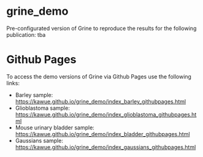 # grine_demo
Pre-configurated version of Grine to reproduce the results for the following publication: tba

# Github Pages
To access the demo versions of Grine via Github Pages use the following links:
* Barley sample: https://kawue.github.io/grine_demo/index_barley_githubpages.html
* Glioblastoma sample: https://kawue.github.io/grine_demo/index_glioblastoma_githubpages.html
* Mouse urinary bladder sample: https://kawue.github.io/grine_demo/index_bladder_githubpages.html
* Gaussians sample: https://kawue.github.io/grine_demo/index_gaussians_githubpages.html